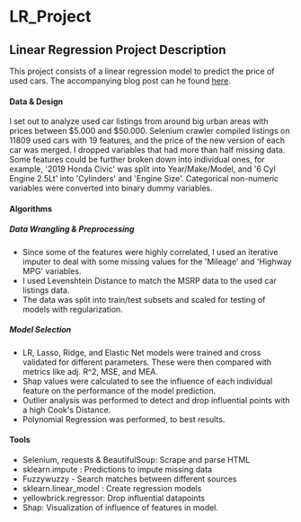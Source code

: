 # LR_Project
## Linear Regression Project Description
This project consists of a linear regression model to predict the price of used cars. The accompanying blog post can he found [here](https://medium.com/@laura.waggaman/predicting-price-of-used-cars-baaa867f9ea9?source=friends_link&sk=1f871b19fa9495751bbc4414f8e69243).

#### Data & Design
I set out to analyze used car listings from around big urban areas with prices between $5.000 and $50.000. Selenium crawler compiled listings on 11809 used cars with 19 features, and the price of the new version of each car was merged. I dropped variables that had more than half missing data. Some features could be further broken down into individual ones, for example, '2019 Honda Civic' was split into Year/Make/Model, and '6 Cyl Engine 2.5Lt' into 'Cylinders' and 'Engine Size'. Categorical non-numeric variables were converted into binary dummy variables. 

#### Algorithms
##### Data Wrangling & Preprocessing
- Since some of the features were highly correlated, I used an iterative imputer to deal with some missing values for the 'Mileage' and 'Highway MPG' variables.
- I used Levenshtein Distance to match the MSRP data to the used car listings data.
- The data was split into train/test subsets and scaled for testing of models with regularization.
##### Model Selection
- LR, Lasso, Ridge, and Elastic Net models were trained and cross validated for different parameters. These were then compared with metrics like adj. R^2, MSE, and MEA. 
- Shap values were calculated to see the influence of each individual feature on the performance of the model prediction.
- Outlier analysis was performed to detect and drop influential points with a high Cook's Distance.
- Polynomial Regression was performed, to best results. 

#### Tools
-   Selenium, requests & BeautifulSoup: Scrape and parse HTML 
-   sklearn.impute : Predictions to impute missing data
-   Fuzzywuzzy - Search matches between different sources
-   sklearn.linear_model : Create regression models
-   yellowbrick.regressor: Drop influential datapoints 
-   Shap: Visualization of influence of features in model.
